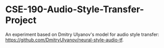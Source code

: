 # CSE-190-Audio-Style-Transfer-Project

An experiment based on Dmitry Ulyanov's model for audio style transfer: https://github.com/DmitryUlyanov/neural-style-audio-tf. 
